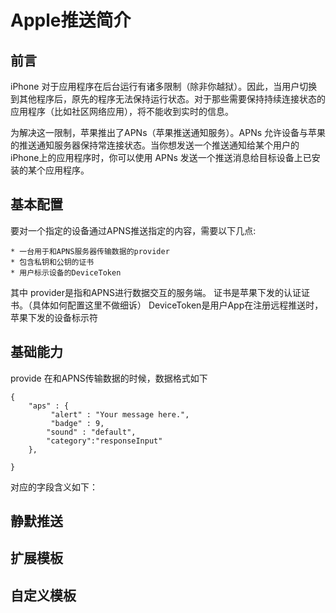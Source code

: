 # Apple推送简介
## 前言

iPhone 对于应用程序在后台运行有诸多限制（除非你越狱）。因此，当用户切换到其他程序后，原先的程序无法保持运行状态。对于那些需要保持持续连接状态的应用程序（比如社区网络应用），将不能收到实时的信息。

为解决这一限制，苹果推出了APNs（苹果推送通知服务）。APNs 允许设备与苹果的推送通知服务器保持常连接状态。当你想发送一个推送通知给某个用户的iPhone上的应用程序时，你可以使用 APNs 发送一个推送消息给目标设备上已安装的某个应用程序。

## 基本配置

要对一个指定的设备通过APNS推送指定的内容，需要以下几点:

	* 一台用于和APNS服务器传输数据的provider
	* 包含私钥和公钥的证书
	* 用户标示设备的DeviceToken

其中
	provider是指和APNS进行数据交互的服务端。
	证书是苹果下发的认证证书。（具体如何配置这里不做细诉）
	DeviceToken是用户App在注册远程推送时，苹果下发的设备标示符

## 基础能力

provide 在和APNS传输数据的时候，数据格式如下
	
	{
    	"aps" : {
       		 "alert" : "Your message here.",
        	 "badge" : 9,
	        "sound" : "default",
			"category":"responseInput"
    	},

	}


对应的字段含义如下：

	
## 静默推送
	
## 扩展模板

## 自定义模板